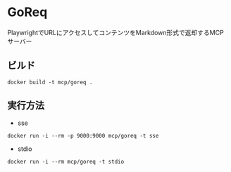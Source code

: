 # GoReq

PlaywrightでURLにアクセスしてコンテンツをMarkdown形式で返却するMCPサーバー

## ビルド

```
docker build -t mcp/goreq .
```

## 実行方法

* sse
```
docker run -i --rm -p 9000:9000 mcp/goreq -t sse
```

* stdio
```
docker run -i --rm mcp/goreq -t stdio
```